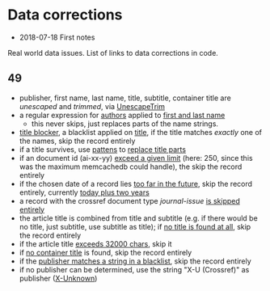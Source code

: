 # Data corrections

* 2018-07-18 First notes

Real world data issues. List of links to data corrections in code.

## 49

* publisher, first name, last name, title, subtitle, container title are
  *unescaped* and *trimmed*, via
  [UnescapeTrim](https://github.com/miku/span/blob/815d2fe2d623e88f7cee07e33bc0e4bc5ee28a1c/common.go#L57-L60)
* a regular expression for
  [authors](https://github.com/miku/span/blob/815d2fe2d623e88f7cee07e33bc0e4bc5ee28a1c/formats/crossref/document.go#L56-L57)
  applied to [first and last
  name](https://github.com/miku/span/blob/815d2fe2d623e88f7cee07e33bc0e4bc5ee28a1c/formats/crossref/document.go#L145-L146)
  - this never skips, just replaces parts of the name strings.
* [title
  blocker](https://github.com/miku/span/blob/815d2fe2d623e88f7cee07e33bc0e4bc5ee28a1c/formats/crossref/document.go#L59-L60),
  a blacklist applied on
  [title](https://github.com/miku/span/blob/815d2fe2d623e88f7cee07e33bc0e4bc5ee28a1c/formats/crossref/document.go#L266-L270),
  if the title matches *exactly* one of the names, skip the record entirely
* if a title survives, use
  [pattens](https://github.com/miku/span/blob/815d2fe2d623e88f7cee07e33bc0e4bc5ee28a1c/formats/crossref/document.go#L62-L66)
  to [replace title
  parts](https://github.com/miku/span/blob/815d2fe2d623e88f7cee07e33bc0e4bc5ee28a1c/formats/crossref/document.go#L272-L274)
* if an document id (ai-xx-yy) [exceed a given
  limit](https://github.com/miku/span/blob/815d2fe2d623e88f7cee07e33bc0e4bc5ee28a1c/formats/crossref/document.go#L249-L251)
  (here: 250, since this was the maximum memcachedb could handle), the skip the
  record entirely
* if the chosen date of a record lies [too far in the
  future](https://github.com/miku/span/blob/815d2fe2d623e88f7cee07e33bc0e4bc5ee28a1c/formats/crossref/document.go#L253-L255),
  skip the record entirely, currently [today plus two
  years](https://github.com/miku/span/blob/815d2fe2d623e88f7cee07e33bc0e4bc5ee28a1c/formats/crossref/document.go#L68-L69)
* a record with the crossref document type *journal-issue* [is skipped
  entirely](https://github.com/miku/span/blob/815d2fe2d623e88f7cee07e33bc0e4bc5ee28a1c/formats/crossref/document.go#L257-L259)
* the article title is combined from title and subtitle (e.g. if there would be
  no title, just subtitle, use subtitle as title); if [no title is found at
  all](https://github.com/miku/span/blob/815d2fe2d623e88f7cee07e33bc0e4bc5ee28a1c/formats/crossref/document.go#L261-L264),
  skip the record entirely
* if the article title [exceeds 32000
  chars](https://github.com/miku/span/blob/815d2fe2d623e88f7cee07e33bc0e4bc5ee28a1c/formats/crossref/document.go#L276-L279),
  skip it
* if [no container
  title](https://github.com/miku/span/blob/815d2fe2d623e88f7cee07e33bc0e4bc5ee28a1c/formats/crossref/document.go#L298)
  is found, skip the record entirely
* if the [publisher matches a string in
  a blacklist](https://github.com/miku/span/blob/815d2fe2d623e88f7cee07e33bc0e4bc5ee28a1c/formats/crossref/document.go#L325-L329),
  skip the record entirely
* if no publisher can be determined, use the string "X-U (Crossref)" as
  publisher ([X-Unknown](https://github.com/miku/span/blob/815d2fe2d623e88f7cee07e33bc0e4bc5ee28a1c/formats/crossref/document.go#L338))
